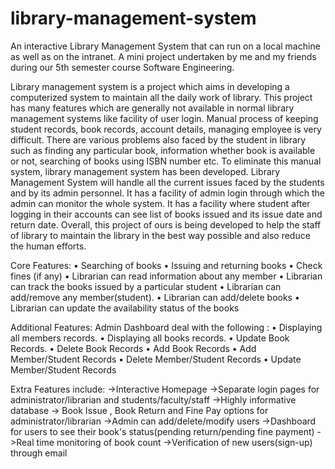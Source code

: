 # library-management-system
An interactive Library Management System that can run on a local machine as well as on the intranet.
A mini project undertaken by me and my friends during our 5th semester course Software Engineering.

Library management system is a project which aims in developing a
computerized system to maintain all the daily work of library. This project has
many features which are generally not available in normal library management
systems like facility of user login. Manual process of keeping student records,
book records, account details, managing employee is very difficult. There are
various problems also faced by the student in library such as finding any
particular book, information whether book is available or not, searching of
books using ISBN number etc. To eliminate this manual system, library
management system has been developed. Library Management System will
handle all the current issues faced by the students and by its admin personnel.
It has a facility of admin login through which the admin can monitor the whole
system. It has a facility where student after logging in their accounts can see list
of books issued and its issue date and return date.
Overall, this project of ours is being developed to help the staff of library to
maintain the library in the best way possible and also reduce the human efforts.

Core Features:
• Searching of books
• Issuing and returning books
• Check fines (if any)
• Librarian can read information about any member
• Librarian can track the books issued by a particular student
• Librarian can add/remove any member(student).
• Librarian can add/delete books
• Librarian can update the availability status of the books

Additional Features:
Admin Dashboard deal with the following :
• Displaying all members records.
• Displaying all books records.
• Update Book Records.
• Delete Book Records
• Add Book Records
• Add Member/Student Records
• Delete Member/Student Records
• Update Member/Student Records

Extra Features include:
->Interactive Homepage
->Separate login pages for administrator/librarian and students/faculty/staff
->Highly informative database
-> Book Issue , Book Return and Fine Pay options for administrator/librarian
->Admin can add/delete/modify users
->Dashboard for users to see their book's status(pending return/pending fine payment)
->Real time monitoring of book count 
->Verification of new users(sign-up) through email
